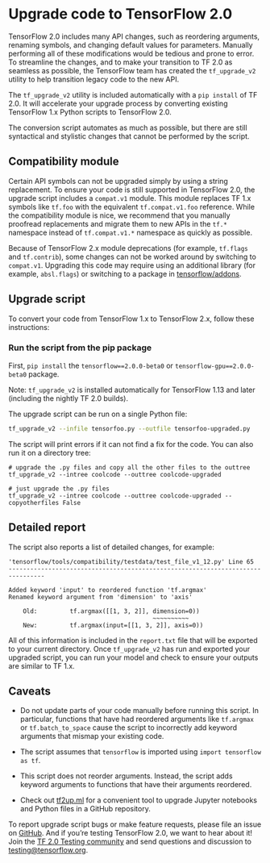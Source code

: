# Upgrade code to TensorFlow 2.0

TensorFlow 2.0 includes many API changes, such as reordering arguments, renaming symbols, and changing default values for parameters. Manually performing all of these modifications would be tedious and prone to error. To streamline the changes, and to make your transition to TF 2.0 as seamless as possible, the TensorFlow team has created the `tf_upgrade_v2` utility to help transition legacy code to the new API.

The `tf_upgrade_v2` utility is included automatically with a `pip install` of TF 2.0. It will accelerate your upgrade process by converting existing TensorFlow 1.x Python scripts to TensorFlow 2.0.

The conversion script automates as much as possible, but there are still syntactical and stylistic changes that cannot be performed by the script.

## Compatibility module

Certain API symbols can not be upgraded simply by using a string replacement. To ensure your code is still supported in TensorFlow 2.0, the upgrade script includes a `compat.v1` module. This module replaces TF 1.x symbols like `tf.foo` with the equivalent `tf.compat.v1.foo` reference. While the compatibility module is nice, we recommend that you manually proofread replacements and migrate them to new APIs in the `tf.*` namespace instead of `tf.compat.v1.*` namespace as quickly as possible.

Because of TensorFlow 2.x module deprecations (for example, `tf.flags` and `tf.contrib`), some changes can not be worked around by switching to `compat.v1`. Upgrading this code may require using an additional library (for example, `absl.flags`) or switching to a package in [tensorflow/addons](http://www.github.com/tensorflow/addons).

## Upgrade script

To convert your code from TensorFlow 1.x to TensorFlow 2.x, follow these instructions:

### Run the script from the pip package

First, `pip install` the `tensorflow==2.0.0-beta0` or
`tensorflow-gpu==2.0.0-beta0` package.

Note: `tf_upgrade_v2` is installed automatically for TensorFlow 1.13 and later (including the nightly TF 2.0 builds).

The upgrade script can be run on a single Python file:

```sh
tf_upgrade_v2 --infile tensorfoo.py --outfile tensorfoo-upgraded.py
```

The script will print errors if it can not find a fix for the code. You can also run it on a directory tree:

```
# upgrade the .py files and copy all the other files to the outtree
tf_upgrade_v2 --intree coolcode --outtree coolcode-upgraded

# just upgrade the .py files
tf_upgrade_v2 --intree coolcode --outtree coolcode-upgraded --copyotherfiles False
```

## Detailed report

The script also reports a list of detailed changes, for example:

```
'tensorflow/tools/compatibility/testdata/test_file_v1_12.py' Line 65
--------------------------------------------------------------------------------

Added keyword 'input' to reordered function 'tf.argmax'
Renamed keyword argument from 'dimension' to 'axis'

    Old:         tf.argmax([[1, 3, 2]], dimension=0))
                                        ~~~~~~~~~~
    New:         tf.argmax(input=[[1, 3, 2]], axis=0))

```
All of this information is included in the `report.txt` file that will be exported to your current directory. Once `tf_upgrade_v2` has run and exported your upgraded script, you can run your model and check to ensure your outputs are similar to TF 1.x.


## Caveats

- Do not update parts of your code manually before running this script. In particular, functions that have had reordered arguments like `tf.argmax` or `tf.batch_to_space` cause the script to incorrectly add keyword arguments that mismap your existing code.

- The script assumes that `tensorflow` is imported using `import tensorflow as tf`.

- This script does not reorder arguments. Instead, the script adds keyword arguments to functions that have their arguments reordered.

- Check out [tf2up.ml](http://tf2up.ml) for a convenient tool to upgrade Jupyter
  notebooks and Python files in a GitHub repository.

To report upgrade script bugs or make feature requests, please file an issue on [GitHub](https://github.com/tensorflow/tensorflow/issues). And if you’re testing TensorFlow 2.0, we want to hear about it! Join the [TF 2.0 Testing community](https://groups.google.com/a/tensorflow.org/forum/#!forum/testing) and send questions and discussion to [testing@tensorflow.org](mailto:testing@tensorflow.org).
